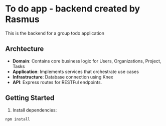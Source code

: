 # To do app - backend created by Rasmus

This is the backend for a group todo application

## Archtecture

- **Domain**: Contains core business logic for Users, Organizations, Project, Tasks
- **Application**: Implements services that orchestrate use cases
- **Infrastructure**: Database connection using Knex
- **API**: Express routes for RESTFul endpoints.


## Getting Started

1. Install dependencies:
```bash
npm install

